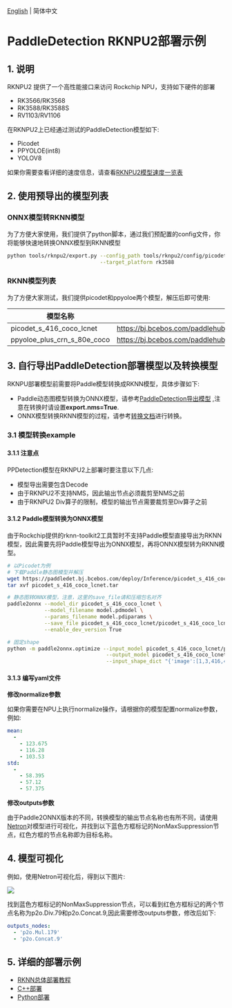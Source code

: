 [English](README.md) | 简体中文

# PaddleDetection RKNPU2部署示例

## 1. 说明  
RKNPU2 提供了一个高性能接口来访问 Rockchip NPU，支持如下硬件的部署
- RK3566/RK3568
- RK3588/RK3588S
- RV1103/RV1106

在RKNPU2上已经通过测试的PaddleDetection模型如下:

- Picodet
- PPYOLOE(int8)
- YOLOV8

如果你需要查看详细的速度信息，请查看[RKNPU2模型速度一览表](https://github.com/PaddlePaddle/FastDeploy/blob/develop/docs/cn/faq/rknpu2/rknpu2.md)

## 2. 使用预导出的模型列表

### ONNX模型转RKNN模型

为了方便大家使用，我们提供了python脚本，通过我们预配置的config文件，你将能够快速地转换ONNX模型到RKNN模型

```bash
python tools/rknpu2/export.py --config_path tools/rknpu2/config/picodet_s_416_coco_lcnet_unquantized.yaml \
                              --target_platform rk3588
```

### RKNN模型列表

为了方便大家测试，我们提供picodet和ppyoloe两个模型，解压后即可使用:

| 模型名称                        | 下载地址                                                                              |
|-----------------------------|-----------------------------------------------------------------------------------|
| picodet_s_416_coco_lcnet    | https://bj.bcebos.com/paddlehub/fastdeploy/rknpu2/picodet_s_416_coco_lcnet.zip    |
| ppyoloe_plus_crn_s_80e_coco | https://bj.bcebos.com/paddlehub/fastdeploy/rknpu2/ppyoloe_plus_crn_s_80e_coco.zip |


## 3. 自行导出PaddleDetection部署模型以及转换模型

RKNPU部署模型前需要将Paddle模型转换成RKNN模型，具体步骤如下:

* Paddle动态图模型转换为ONNX模型，请参考[PaddleDetection导出模型](https://github.com/PaddlePaddle/PaddleDetection/blob/release/2.4/deploy/EXPORT_MODEL.md)
,注意在转换时请设置**export.nms=True**.
* ONNX模型转换RKNN模型的过程，请参考[转换文档](https://github.com/PaddlePaddle/FastDeploy/blob/develop/docs/cn/faq/rknpu2/export.md)进行转换。

### 3.1 模型转换example

#### 3.1.1 注意点

PPDetection模型在RKNPU2上部署时要注意以下几点:

* 模型导出需要包含Decode
* 由于RKNPU2不支持NMS，因此输出节点必须裁剪至NMS之前
* 由于RKNPU2 Div算子的限制，模型的输出节点需要裁剪至Div算子之前

#### 3.1.2 Paddle模型转换为ONNX模型

由于Rockchip提供的rknn-toolkit2工具暂时不支持Paddle模型直接导出为RKNN模型，因此需要先将Paddle模型导出为ONNX模型，再将ONNX模型转为RKNN模型。

```bash
# 以Picodet为例
# 下载Paddle静态图模型并解压
wget https://paddledet.bj.bcebos.com/deploy/Inference/picodet_s_416_coco_lcnet.tar
tar xvf picodet_s_416_coco_lcnet.tar

# 静态图转ONNX模型，注意，这里的save_file请和压缩包名对齐
paddle2onnx --model_dir picodet_s_416_coco_lcnet \
            --model_filename model.pdmodel \
            --params_filename model.pdiparams \
            --save_file picodet_s_416_coco_lcnet/picodet_s_416_coco_lcnet.onnx \
            --enable_dev_version True

# 固定shape
python -m paddle2onnx.optimize --input_model picodet_s_416_coco_lcnet/picodet_s_416_coco_lcnet.onnx \
                                --output_model picodet_s_416_coco_lcnet/picodet_s_416_coco_lcnet.onnx \
                                --input_shape_dict "{'image':[1,3,416,416], 'scale_factor':[1,2]}"
```

#### 3.1.3 编写yaml文件

**修改normalize参数**

如果你需要在NPU上执行normalize操作，请根据你的模型配置normalize参数，例如:

```yaml
mean:
  -
    - 123.675
    - 116.28
    - 103.53
std:
  -
    - 58.395
    - 57.12
    - 57.375
```

**修改outputs参数**

由于Paddle2ONNX版本的不同，转换模型的输出节点名称也有所不同，请使用[Netron](https://netron.app)对模型进行可视化，并找到以下蓝色方框标记的NonMaxSuppression节点，红色方框的节点名称即为目标名称。

## 4. 模型可视化
例如，使用Netron可视化后，得到以下图片:

![](https://ai-studio-static-online.cdn.bcebos.com/8bce6b904a6b479e8b30da9f7c719fad57517ffb2f234aeca3b8ace0761754d5)

找到蓝色方框标记的NonMaxSuppression节点，可以看到红色方框标记的两个节点名称为p2o.Div.79和p2o.Concat.9,因此需要修改outputs参数，修改后如下:

```yaml
outputs_nodes:
  - 'p2o.Mul.179'
  - 'p2o.Concat.9'
```


## 5. 详细的部署示例  
- [RKNN总体部署教程](https://github.com/PaddlePaddle/FastDeploy/blob/develop/docs/cn/faq/rknpu2/rknpu2.md)
- [C++部署](cpp)
- [Python部署](python)
